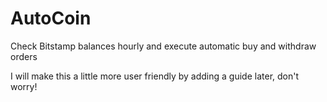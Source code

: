 # AutoCoin
Check Bitstamp balances hourly and execute automatic buy and withdraw orders

I will make this a little more user friendly by adding a guide later, don't worry!

